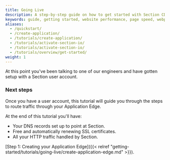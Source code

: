 ```yaml
---
title: Going Live
description: A step-by-step guide on how to get started with Section CDG.
keywords: guide, getting started, website performance, page speed, webpage speed, website security, content delivery network, CDN
aliases:
  - /quickstart/
  - /create-application/
  - /tutorials/create-application/
  - /tutorials/activate-section-io/
  - /tutorials/activate-section-io/
  - /tutorials/overview/get-started/
weight: 1
---
```


At this point you've been talking to one of our engineers and have gotten setup with a Section user account.

### Next steps

Once you have a user account, this tutorial will guide you through the steps to route traffic through your Application Edge.

At the end of this tutorial you'll have:

* Your DNS records set up to point at Section.
* Free and automatically renewing SSL certificates.
* All your HTTP traffic handled by Section.

[Step 1: Creating your Application Edge]({{< relref "getting-started/tutorials/going-live/create-application-edge.md" >}}).

